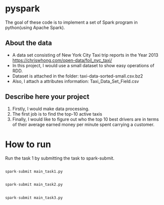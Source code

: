 # pyspark

The goal of these code is to implement a set of Spark program in python(using Apache Spark).

## About the data

- A data set consisting of New York City Taxi trip reports in the Year 2013
https://chriswhong.com/open-data/foil_nyc_taxi/
- In this project, I would use a small dataset to show easy operations of RDD.
- Dataset is attached in the folder: taxi-data-sorted-small.csv.bz2
- Also, I attach a attributes information: Taxi_Data_Set_Field.csv

## Describe here your project

1. Firstly, I would make data processing. 
2. The first job is to find the top-10 active taxis
3. Finally, I would like to figure out who the top 10 best drivers are in terms of their average earned money per minute spent carrying a customer.
 


# How to run  

Run the task 1 by submitting the task to spark-submit. 


```python

spark-submit main_task1.py 

```



```python

spark-submit main_task2.py 

```



```python

spark-submit main_task3.py 

```



